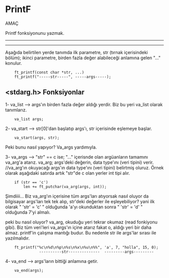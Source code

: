 # PrintF

AMAÇ
 
Printf fonksiyonunu yazmak.
***
***
Aşağıda belirtilen yerde tanımda ilk parametre, str (tırnak içerisindeki bölüm); ikinci parametre, birden fazla değer alabileceği anlamına gelen "..." konulur.

~~~
	ft_printf(const char *str, ...)
	ft_printf("-----str-----", -----args-----);
~~~
<stdarg.h> Fonksiyonlar
---
1- va_list   --> args'ın birden fazla değer aldığı yerdir. Biz bu yeri va_list olarak tanımlarız.
~~~
	va_list	args;
~~~

2- va_start  --> str[0]'dan başlatıp args'ı, str içerisinde eşlemeye başlar.
~~~
	va_start(args, str);
~~~
Peki bunu nasıl yapıyor? Va_args yardımıyla. 

3- va_args   --> "str" == c ise; "..." içerisnde olan argüanların tamamını va_arg'a atarız. 
va_arg; args'deki değerin, data type'ını (veri tipini) verir.
//va_arg'ın okuyacağı args'ın data type'ını (veri tipini) belirtmiş oluruz. Örnek olarak aşağıdaki satırda artık "str"de c olan yerler int tipi alır. 
~~~
	if (str == 'c')
		len += ft_putchar(va_arg(args, int));
~~~
Şimdiiii... Biz va_arg'ın içerisine tüm args'ları atıyorsak nasıl oluyor da bilgisayar args'ları tek tek alıp, str'deki değerler ile eşleyebiliyor? 
yani ilk olarak " 'str' = 'c' " olduğunda 'a'yı okunduktan sonra " 'str' = 'd' " olduğunda 7'yi almalı.

peki bu nasıl oluyor? va_arg, okuduğu yeri tekrar okumaz (read fonkiyonu gibi). Biz tüm veri'leri va_args'ın içine atarız fakat o, aldığı yeri bir daha almaz. printf'in çalışma mantığı budur. Bu nedenle str ile args'lar sırası ile yazılmalıdır.
~~~
	ft_printf("%c\n%d\n%p\n%s\n%x\n%u\n%%", 'a', 7, "holla", 15, 0);
	           ----------str--------------  ---------args---------
~~~

4- va_end    --> args'ların bittiği anlamına getir.
~~~
	va_end(args);
~~~
